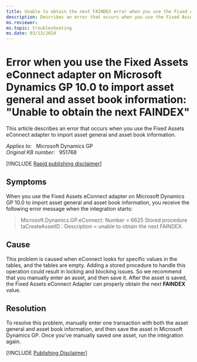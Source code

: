 ```yaml
---
title: Unable to obtain the next FAINDEX error when you use the Fixed Assets eConnect adapter on Microsoft Dynamics GP 10.0 to import asset general and asset book information 
description: Describes an error that occurs when you use the Fixed Assets eConnect adapter to import asset general and asset book information on Microsoft Dynamics GP 10.0.
ms.reviewer:
ms.topic: troubleshooting
ms.date: 03/13/2024
---
```

# Error when you use the Fixed Assets eConnect adapter on Microsoft Dynamics GP 10.0 to import asset general and asset book information: "Unable to obtain the next FAINDEX"

This article describes an error that occurs when you use the Fixed Assets eConnect adapter to import asset general and asset book information.

_Applies to:_ &nbsp; Microsoft Dynamics GP  
_Original KB number:_ &nbsp; 951768

[!INCLUDE [Rapid publishing disclaimer](../../includes/rapid-publishing-disclaimer.md)]

## Symptoms

When you use the Fixed Assets eConnect adapter on Microsoft Dynamics GP 10.0 to import asset general and asset book information, you receive the following error message when the integration starts:
> Microsoft.Dynamics.GP.eConnect: Number = 6625 Stored procedure taCreateAssetID : Description = unable to obtain the next FAINDEX.

## Cause

This problem is caused when eConnect looks for specific values in the tables, and the tables are empty. Adding a stored procedure to handle this operation could result in locking and blocking issues. So we recommend that you manually enter an asset, and then save it. After the asset is saved, the Fixed Assets eConnect Adapter can properly obtain the next **FAINDEX** value.

## Resolution

To resolve this problem, manually enter one transaction with both the asset general and asset book information, and then save the asset in Microsoft Dynamics GP. Once you've manually saved one asset, run the integration again.

[!INCLUDE [Publishing Disclaimer](../../includes/publishing-disclaimer.md)]
